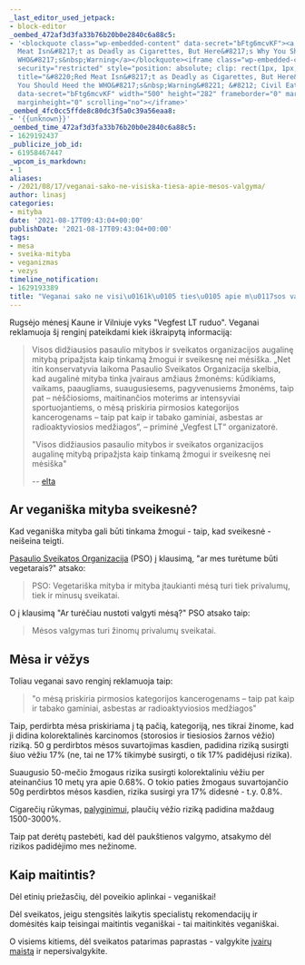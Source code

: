 ```yaml
---
_last_editor_used_jetpack:
- block-editor
_oembed_472af3d3fa33b76b20b0e2840c6a88c5:
- '<blockquote class="wp-embedded-content" data-secret="bFtg6mcvKF"><a href="https://civileats.com/2015/10/28/red-meat-isnt-a-deadly-as-cigarettes-but-heres-why-you-should-heed-the-whos-warming-bacon-cancer/">Red
  Meat Isn&#8217;t as Deadly as Cigarettes, But Here&#8217;s Why You Should Heed the
  WHO&#8217;s&nbsp;Warning</a></blockquote><iframe class="wp-embedded-content" sandbox="allow-scripts"
  security="restricted" style="position: absolute; clip: rect(1px, 1px, 1px, 1px);"
  title="&#8220;Red Meat Isn&#8217;t as Deadly as Cigarettes, But Here&#8217;s Why
  You Should Heed the WHO&#8217;s&nbsp;Warning&#8221; &#8212; Civil Eats" src="https://civileats.com/2015/10/28/red-meat-isnt-a-deadly-as-cigarettes-but-heres-why-you-should-heed-the-whos-warming-bacon-cancer/embed/#?secret=bFtg6mcvKF"
  data-secret="bFtg6mcvKF" width="500" height="282" frameborder="0" marginwidth="0"
  marginheight="0" scrolling="no"></iframe>'
_oembed_4fc0cc5ffde8c80dc3f5a0c39a56eaa8:
- '{{unknown}}'
_oembed_time_472af3d3fa33b76b20b0e2840c6a88c5:
- 1629192437
_publicize_job_id:
- 61958467447
_wpcom_is_markdown:
- 1
aliases:
- /2021/08/17/veganai-sako-ne-visiska-tiesa-apie-mesos-valgyma/
author: linasj
categories:
- mityba
date: '2021-08-17T09:43:04+00:00'
publishDate: '2021-08-17T09:43:04+00:00'
tags:
- mesa
- sveika-mityba
- veganizmas
- vezys
timeline_notification:
- 1629193389
title: "Veganai sako ne visi\u0161k\u0105 ties\u0105 apie m\u0117sos valgym\u0105"
---
```


Rugsėjo mėnesį Kaune ir Vilniuje vyks "Vegfest LT ruduo". Veganai reklamuoja šį renginį pateikdami kiek iškraipytą informaciją:



> 
> Visos didžiausios pasaulio mitybos ir sveikatos organizacijos augalinę mitybą pripažįsta kaip tinkamą žmogui ir sveikesnę nei mėsiška. „Net itin konservatyvia laikoma Pasaulio Sveikatos Organizacija skelbia, kad augalinė mityba tinka įvairaus amžiaus žmonėms: kūdikiams, vaikams, paaugliams, suaugusiesems, pagyvenusiems žmonėms, taip pat – nėščiosioms, maitinančios moterims ar intensyviai sportuojantiems, o mėsą priskiria pirmosios kategorijos kancerogenams – taip pat kaip ir tabako gaminiai, asbestas ar radioaktyviosios medžiagos“, – priminė „Vegfest LT“ organizatorė.
> 
> 
> "Visos didžiausios pasaulio mitybos ir sveikatos organizacijos augalinę mitybą pripažįsta kaip tinkamą žmogui ir sveikesnę nei mėsiška"
> 
> 
> -- [elta](https://www.elta.lt/api/v1/pressreleases/217845)
> 
> 
> 


Ar veganiška mityba sveikesnė?
------------------------------


Kad veganiška mityba gali būti tinkama žmogui - taip, kad sveikesnė - neišeina teigti.


[Pasaulio Sveikatos Organizacija](https://www.who.int/news-room/q-a-detail/cancer-carcinogenicity-of-the-consumption-of-red-meat-and-processed-meat) (PSO) į klausimą, "ar mes turėtume būti vegetarais?" atsako:



> 
> PSO: Vegetariška mityba ir mityba įtaukianti mėsą turi tiek privalumų, tiek ir minusų sveikatai.
> 
> 
> 


O į klausimą "Ar turėčiau nustoti valgyti mėsą?" PSO atsako taip:



> 
> Mėsos valgymas turi žinomų privalumų sveikatai.
> 
> 
> 


Mėsa ir vėžys
-------------


Toliau veganai savo renginį reklamuoja taip:



> 
> "o mėsą priskiria pirmosios kategorijos kancerogenams – taip pat kaip ir tabako gaminiai, asbestas ar radioaktyviosios medžiagos"
> 
> 
> 


Taip, perdirbta mėsa priskiriama į tą pačią, kategoriją, nes tikrai žinome, kad ji didina kolorektalinės karcinomos (storosios ir tiesiosios žarnos vėžio) riziką. 50 g perdirbtos mėsos suvartojimas kasdien, padidina riziką susirgti šiuo vėžiu 17% (ne, tai ne 17% tikimybė susirgti, o tik 17% padidėjusi rizika).


Suaugusio 50-mečio žmogaus rizika susirgti kolorektaliniu vėžiu per ateinančius 10 metų yra apie 0.68%. O tokio paties žmogaus suvartojančio 50g perdirbtos mėsos kasdien, rizika susirgi yra 17% didesnė - t.y. 0.8%.


Cigarečių rūkymas, [palyginimui](https://civileats.com/2015/10/28/red-meat-isnt-a-deadly-as-cigarettes-but-heres-why-you-should-heed-the-whos-warming-bacon-cancer/), plaučių vėžio riziką padidina maždaug 1500-3000%.


Taip pat derėtų pastebėti, kad dėl paukštienos valgymo, atsakymo dėl rizikos padidėjimo mes nežinome.


Kaip maitintis?
---------------


Dėl etinių priežasčių, dėl poveikio aplinkai - veganiškai!


Dėl sveikatos, jeigu stengsitės laikytis specialistų rekomendacijų ir domėsitės kaip teisingai maitintis veganiškai - tai maitinkitės veganiškai.


O visiems kitiems, dėl sveikatos patarimas paprastas - valgykite [įvairų maistą](https://sam.lrv.lt/lt/veiklos-sritys/visuomenes-sveikatos-prieziura/mityba-ir-fizinis-aktyvumas-2/sveika-mityba-ir-gyventoju-mitybos-gerinimas/maisto-pasirinkimo-piramide-plakatas) ir nepersivalgykite.







